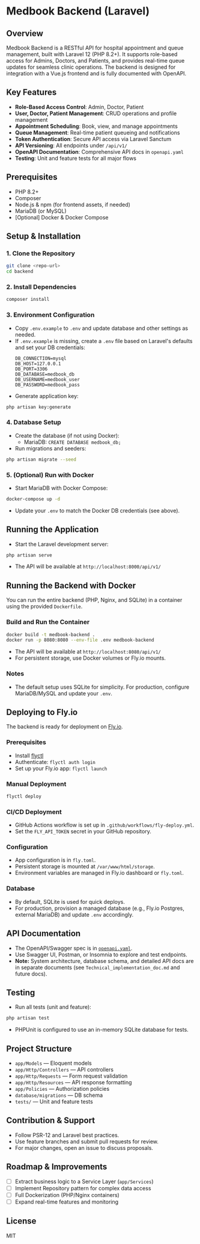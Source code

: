 # Medbook Backend (Laravel)

## Overview
Medbook Backend is a RESTful API for hospital appointment and queue management, built with Laravel 12 (PHP 8.2+). It supports role-based access for Admins, Doctors, and Patients, and provides real-time queue updates for seamless clinic operations. The backend is designed for integration with a Vue.js frontend and is fully documented with OpenAPI.

## Key Features
- **Role-Based Access Control**: Admin, Doctor, Patient
- **User, Doctor, Patient Management**: CRUD operations and profile management
- **Appointment Scheduling**: Book, view, and manage appointments
- **Queue Management**: Real-time patient queueing and notifications
- **Token Authentication**: Secure API access via Laravel Sanctum
- **API Versioning**: All endpoints under `/api/v1/`
- **OpenAPI Documentation**: Comprehensive API docs in `openapi.yaml`
- **Testing**: Unit and feature tests for all major flows

## Prerequisites
- PHP 8.2+
- Composer
- Node.js & npm (for frontend assets, if needed)
- MariaDB (or MySQL)
- [Optional] Docker & Docker Compose

## Setup & Installation

### 1. Clone the Repository
```bash
git clone <repo-url>
cd backend
```

### 2. Install Dependencies
```bash
composer install
```

### 3. Environment Configuration
- Copy `.env.example` to `.env` and update database and other settings as needed.
- If `.env.example` is missing, create a `.env` file based on Laravel's defaults and set your DB credentials:
  ```env
  DB_CONNECTION=mysql
  DB_HOST=127.0.0.1
  DB_PORT=3306
  DB_DATABASE=medbook_db
  DB_USERNAME=medbook_user
  DB_PASSWORD=medbook_pass
  ```
- Generate application key:
```bash
php artisan key:generate
```

### 4. Database Setup
- Create the database (if not using Docker):
  - MariaDB: `CREATE DATABASE medbook_db;`
- Run migrations and seeders:
```bash
php artisan migrate --seed
```

### 5. (Optional) Run with Docker
- Start MariaDB with Docker Compose:
```bash
docker-compose up -d
```
- Update your `.env` to match the Docker DB credentials (see above).

## Running the Application
- Start the Laravel development server:
```bash
php artisan serve
```
- The API will be available at `http://localhost:8000/api/v1/`

## Running the Backend with Docker

You can run the entire backend (PHP, Nginx, and SQLite) in a container using the provided `Dockerfile`.

### Build and Run the Container
```bash
docker build -t medbook-backend .
docker run -p 8080:8080 --env-file .env medbook-backend
```
- The API will be available at `http://localhost:8080/api/v1/`
- For persistent storage, use Docker volumes or Fly.io mounts.

### Notes
- The default setup uses SQLite for simplicity. For production, configure MariaDB/MySQL and update your `.env`.

## Deploying to Fly.io

The backend is ready for deployment on [Fly.io](https://fly.io/).

### Prerequisites
- Install [flyctl](https://fly.io/docs/hands-on/install-flyctl/)
- Authenticate: `flyctl auth login`
- Set up your Fly.io app: `flyctl launch`

### Manual Deployment
```bash
flyctl deploy
```

### CI/CD Deployment
- GitHub Actions workflow is set up in `.github/workflows/fly-deploy.yml`.
- Set the `FLY_API_TOKEN` secret in your GitHub repository.

### Configuration
- App configuration is in `fly.toml`.
- Persistent storage is mounted at `/var/www/html/storage`.
- Environment variables are managed in Fly.io dashboard or `fly.toml`.

### Database
- By default, SQLite is used for quick deploys.
- For production, provision a managed database (e.g., Fly.io Postgres, external MariaDB) and update `.env` accordingly.

## API Documentation
- The OpenAPI/Swagger spec is in [`openapi.yaml`](openapi.yaml).
- Use Swagger UI, Postman, or Insomnia to explore and test endpoints.
- **Note:** System architecture, database schema, and detailed API docs are in separate documents (see `Technical_implementation_doc.md` and future docs).

## Testing
- Run all tests (unit and feature):
```bash
php artisan test
```
- PHPUnit is configured to use an in-memory SQLite database for tests.

## Project Structure
- `app/Models` — Eloquent models
- `app/Http/Controllers` — API controllers
- `app/Http/Requests` — Form request validation
- `app/Http/Resources` — API response formatting
- `app/Policies` — Authorization policies
- `database/migrations` — DB schema
- `tests/` — Unit and feature tests

## Contribution & Support
- Follow PSR-12 and Laravel best practices.
- Use feature branches and submit pull requests for review.
- For major changes, open an issue to discuss proposals.

## Roadmap & Improvements
- [ ] Extract business logic to a Service Layer (`app/Services`)
- [ ] Implement Repository pattern for complex data access
- [ ] Full Dockerization (PHP/Nginx containers)
- [ ] Expand real-time features and monitoring

## License
MIT 
